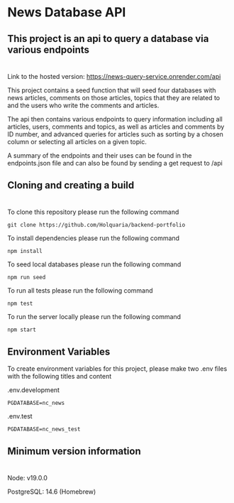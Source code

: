 # News Database API

## This project is an api to query a database via various endpoints
#

Link to the hosted version: https://news-query-service.onrender.com/api

This project contains a seed function that will seed four databases with news articles, comments on those articles, topics that they are related to and the users who write the comments and articles.

The api then contains various endpoints to query information including all articles, users, comments and topics, as well as articles and comments by ID number, and advanced queries for articles such as sorting by a chosen column or selecting all articles on a given topic.

A summary of the endpoints and their uses can be found in the endpoints.json file and can also be found by sending a get request to /api

## Cloning and creating a build
#

To clone this repository please run the following command

```
git clone https://github.com/Holquaria/backend-portfolio
```

To install dependencies please run the following command

```
npm install
```

To seed local databases please run the following command

```
npm run seed
```

To run all tests please run the following command

```
npm test
```

To run the server locally please run the following command

```
npm start
```


## Environment Variables

To create environment variables for this project, please make two .env files with the following titles and content

.env.development

```
PGDATABASE=nc_news
```

.env.test

```
PGDATABASE=nc_news_test
```

## Minimum version information
#

Node: v19.0.0

PostgreSQL: 14.6 (Homebrew)